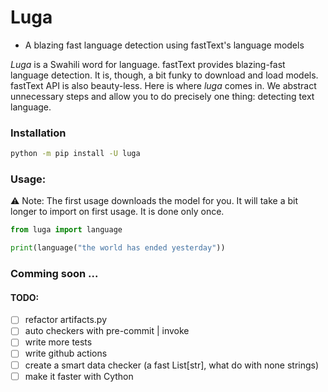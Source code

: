 Luga
==============================
- A blazing fast language detection using fastText's language models

_Luga_ is a Swahili word for language. fastText provides blazing-fast
language detection. It is, though, a bit funky to download and load models.
fastText API is also beauty-less. Here is where _luga_ comes in. We abstract unnecessary steps and allow you to do precisely one thing: detecting text language.


### Installation
```bash
python -m pip install -U luga
```

### Usage:
⚠️ Note: The first usage downloads the model for you. It will take a bit longer to import on first usage. It is done only once.

```python
from luga import language

print(language("the world has ended yesterday"))
```

### Comming soon ...

#### TODO:
- [ ] refactor artifacts.py
- [ ] auto checkers with pre-commit | invoke
- [ ] write more tests
- [ ] write github actions
- [ ] create a smart data checker (a fast List[str], what do with none strings)
- [ ] make it faster with Cython
